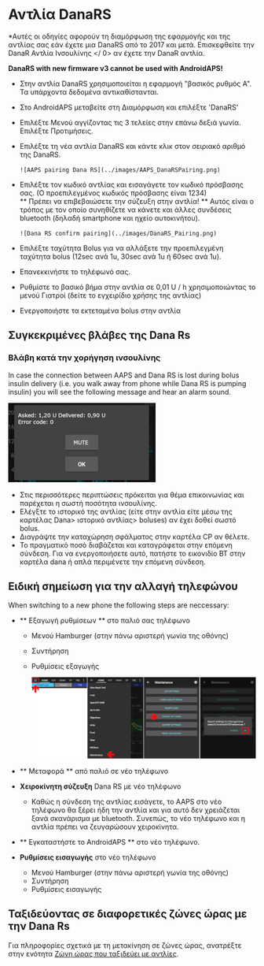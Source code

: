 # Αντλία DanaRS

*Αυτές οι οδηγίες αφορούν τη διαμόρφωση της εφαρμογής και της αντλίας σας εάν έχετε μια DanaRS από το 2017 και μετά. Επισκεφθείτε την  DanaR Αντλία Ινσουλίνης </ 0> αν έχετε την DanaR αντλία.</em></p> 

**DanaRS with new firmware v3 cannot be used with AndroidAPS!**

* Στην αντλία DanaRS χρησιμοποιείται η εφαρμογή "βασικός ρυθμός Α". Τα υπάρχοντα δεδομένα αντικαθίστανται.

* Στο AndroidAPS μεταβείτε στη Διαμόρφωση και επιλέξτε 'DanaRS'

* Επιλέξτε Μενού αγγίζοντας τις 3 τελείες στην επάνω δεξιά γωνία. Επιλέξτε Προτιμήσεις.

* Επιλέξτε τη νέα αντλία DanaRS και κάντε κλικ στον σειριακό αριθμό της DanaRS.
  
      ![AAPS pairing Dana RS](../images/AAPS_DanaRSPairing.png)
      

* Επιλέξτε τον κωδικό αντλίας και εισαγάγετε τον κωδικό πρόσβασης σας. (Ο προεπιλεγμένος κωδικός πρόσβασης είναι 1234)   
  ** Πρέπει να επιβεβαιώσετε την σύζευξη στην αντλία! ** Αυτός είναι ο τρόπος με τον οποίο συνηθίζετε να κάνετε και άλλες συνδέσεις bluetooth (δηλαδή smartphone και ηχείο αυτοκινήτου).
  
      ![Dana RS confirm pairing](../images/DanaRS_Pairing.png)
      

* Επιλέξτε ταχύτητα Bolus ​​για να αλλάξετε την προεπιλεγμένη ταχύτητα bolus (12sec ανά 1u, 30sec ανά 1u ή 60sec ανά 1u).

* Επανεκκινήστε το τηλέφωνό σας.

* Ρυθμίστε το βασικό βήμα στην αντλία σε 0,01 U / h χρησιμοποιώντας το μενού Γιατροί (δείτε το εγχειρίδιο χρήσης της αντλίας)

* Ενεργοποιήστε τα εκτεταμένα bolus στην αντλία

## Συγκεκριμένες βλάβες της Dana Rs

### Βλάβη κατά την χορήγηση ινσουλίνης

In case the connection between AAPS and Dana RS is lost during bolus insulin delivery (i.e. you walk away from phone while Dana RS is pumping insulin) you will see the following message and hear an alarm sound.

![Alarm insulin delivery](../images/DanaRS_Error_bolus.png)

* Στις περισσότερες περιπτώσεις πρόκειται για θέμα επικοινωνίας και παρέχεται η σωστή ποσότητα ινσουλίνης.
* Ελέγξτε το ιστορικό της αντλίας (είτε στην αντλία είτε μέσω της καρτέλας Dana> ιστορικό αντλίας> boluses) αν έχει δοθεί σωστό bolus.
* Διαγράψτε την καταχώρηση σφάλματος στην καρτέλα CP αν θέλετε.
* Το πραγματικό ποσό διαβάζεται και καταγράφεται στην επόμενη σύνδεση. Για να ενεργοποιήσετε αυτό, πατήστε το εικονιδίο BT στην καρτέλα dana ή απλά περιμένετε την επόμενη σύνδεση.

## Ειδική σημείωση για την αλλαγή τηλεφώνου

When switching to a new phone the following steps are neccessary:

* ** Εξαγωγή ρυθμίσεων ** στο παλιό σας τηλέφωνο
  
  * Μενού Hamburger (στην πάνω αριστερή γωνία της οθόνης)
  * Συντήρηση
  * Ρυθμίσεις εξαγωγής
    
    ![Ρυθμίσεις εξαγωγής AAPS](../images/AAPS_ExportSettings.png)

* ** Μεταφορά ** από παλιό σε νέο τηλέφωνο

* **Χειροκίνητη σύζευξη** Dana RS με νέο τηλέφωνο 
  * Καθώς η σύνδεση της αντλίας εισάγετε, το AAPS στο νέο τηλέφωνο θα ξέρει ήδη την αντλία και για αυτό δεν χρειάζεται ξανά σκανάρισμα με bluetooth. Συνεπώς, το νέο τηλέφωνο και η αντλία πρέπει να ζευγαρώσουν χειροκίνητα.
* ** Εγκαταστήστε το AndroidAPS ** στο νέο τηλέφωνο.
* **Ρυθμίσεις εισαγωγής** στο νέο τηλέφωνο 
  * Μενού Hamburger (στην πάνω αριστερή γωνία της οθόνης)
  * Συντήρηση
  * Ρυθμίσεις εισαγωγής

## Ταξιδεύοντας σε διαφορετικές ζώνες ώρας με την Dana Rs

Για πληροφορίες σχετικά με τη μετακίνηση σε ζώνες ώρας, ανατρέξτε στην ενότητα [Ζώνη ώρας που ταξιδεύει με αντλίες](../Usage/Timezone-traveling#danarv2-danars).